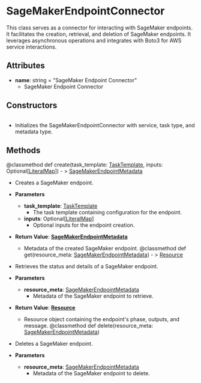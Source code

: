 # SageMakerEndpointConnector

This class serves as a connector for interacting with SageMaker endpoints. It facilitates the creation, retrieval, and deletion of SageMaker endpoints. It leverages asynchronous operations and integrates with Boto3 for AWS service interactions.

## Attributes

- **name**: string = &quot;SageMaker Endpoint Connector&quot;
  - SageMaker Endpoint Connector

## Constructors
```def SageMakerEndpointConnector()
```
-  Initializes the SageMakerEndpointConnector with service, task type, and metadata type.



## Methods
@classmethod
def create(task_template: [TaskTemplate](flytekit_models_task_tasktemplate), inputs: Optional[[LiteralMap](flytekit_models_literals_literalmap)]) - > [SageMakerEndpointMetadata](flytekitplugins_awssagemaker_inference_connector_sagemakerendpointmetadata)
-  Creates a SageMaker endpoint.
- **Parameters**

  - **task_template**: [TaskTemplate](flytekit_models_task_tasktemplate)
    - The task template containing configuration for the endpoint.
  - **inputs**: Optional[[LiteralMap](flytekit_models_literals_literalmap)]
    - Optional inputs for the endpoint creation.

- **Return Value**:
**[SageMakerEndpointMetadata](flytekitplugins_awssagemaker_inference_connector_sagemakerendpointmetadata)**
  - Metadata of the created SageMaker endpoint.
@classmethod
def get(resource_meta: [SageMakerEndpointMetadata](flytekitplugins_awssagemaker_inference_connector_sagemakerendpointmetadata)) - > [Resource](flytekit_extend_backend_base_connector_resource)
-  Retrieves the status and details of a SageMaker endpoint.
- **Parameters**

  - **resource_meta**: [SageMakerEndpointMetadata](flytekitplugins_awssagemaker_inference_connector_sagemakerendpointmetadata)
    - Metadata of the SageMaker endpoint to retrieve.

- **Return Value**:
**[Resource](flytekit_extend_backend_base_connector_resource)**
  - Resource object containing the endpoint&#x27;s phase, outputs, and message.
@classmethod
def delete(resource_meta: [SageMakerEndpointMetadata](flytekitplugins_awssagemaker_inference_connector_sagemakerendpointmetadata))
-  Deletes a SageMaker endpoint.
- **Parameters**

  - **resource_meta**: [SageMakerEndpointMetadata](flytekitplugins_awssagemaker_inference_connector_sagemakerendpointmetadata)
    - Metadata of the SageMaker endpoint to delete.

